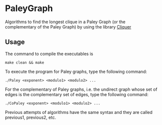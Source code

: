 # PaleyGraph
Algorithms to find the longest clique in a Paley Graph (or the complementary of the Paley Graph)
by using the library [Cliquer](https://users.aalto.fi/~pat/cliquer.html)

## Usage

The command to compile the executables is 
```
make clean && make
```

To execute the program for Paley graphs, type the following command:
```
./Paley <exponent> <modulo1> <modulo2> ...
```
For the complementary of Paley graphs, i.e. the undirect graph whose set of edges is the complementary set of edges, type the following command:
```
./CoPaley <exponent> <modulo1> <modulo2> ...
```

Previous attempts of algorithms have the same syntax and they are called previous1, previous2, etc.
